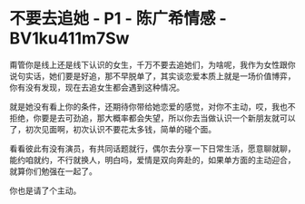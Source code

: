 # 不要去追她 - P1 - 陈广希情感 - BV1ku411m7Sw

甭管你是线上还是线下认识的女生，千万不要去追她们，为啥呢，我作为女性跟你说句实话，她们要是好追，那不早脱单了，其实谈恋爱本质上就是一场价值博弈，你有没有发现，现在去追女生都会遇到这种情况。

就是她没有看上你的条件，还期待你带给她恋爱的感觉，对你不主动，哎，我也不拒绝，你要是去可劲追，那大概率都会失望，所以你去当做认识一个新朋友就可以了，初次见面啊，初次认识不要花太多钱，简单的碰个面。

看看彼此有没有演员，有共同话题就行，偶尔去分享一下日常生活，愿意聊就聊，能约咱就约，不行就换人，明白吗，爱情是双向奔赴的，如果单方面的主动迎合，就算你们勉强在一起了。

你也是请了个主动。